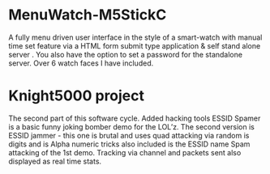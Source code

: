 # MenuWatch-M5StickC
A fully menu driven user interface in the style of a smart-watch with manual time set feature via a HTML form submit type application & self stand alone server . You also have the option to set a password for the standalone server. Over 6 watch faces I have included. 

# Knight5000 project
The second part of this software cycle. Added hacking tools ESSID Spamer is a basic funny joking bomber demo for the LOL’z. The second version is ESSID  jammer  - this one is brutal and uses quad attacking via random is digits and  is Alpha numeric tricks also included is the ESSID name Spam attacking of the 1st demo. Tracking via channel and packets sent also displayed as real time stats.   

